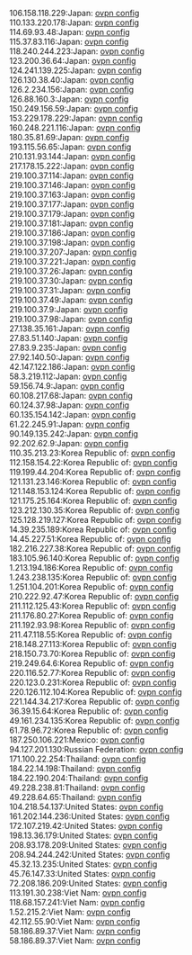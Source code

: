 106.158.118.229:Japan: [ovpn config](vpn/106_158_118_229.ovpn)  
110.133.220.178:Japan: [ovpn config](vpn/110_133_220_178.ovpn)  
114.69.93.48:Japan: [ovpn config](vpn/114_69_93_48.ovpn)  
115.37.83.116:Japan: [ovpn config](vpn/115_37_83_116.ovpn)  
118.240.244.223:Japan: [ovpn config](vpn/118_240_244_223.ovpn)  
123.200.36.64:Japan: [ovpn config](vpn/123_200_36_64.ovpn)  
124.241.139.225:Japan: [ovpn config](vpn/124_241_139_225.ovpn)  
126.130.38.40:Japan: [ovpn config](vpn/126_130_38_40.ovpn)  
126.2.234.156:Japan: [ovpn config](vpn/126_2_234_156.ovpn)  
126.88.160.3:Japan: [ovpn config](vpn/126_88_160_3.ovpn)  
150.249.156.59:Japan: [ovpn config](vpn/150_249_156_59.ovpn)  
153.229.178.229:Japan: [ovpn config](vpn/153_229_178_229.ovpn)  
160.248.221.116:Japan: [ovpn config](vpn/160_248_221_116.ovpn)  
180.35.81.69:Japan: [ovpn config](vpn/180_35_81_69.ovpn)  
193.115.56.65:Japan: [ovpn config](vpn/193_115_56_65.ovpn)  
210.131.93.144:Japan: [ovpn config](vpn/210_131_93_144.ovpn)  
217.178.15.222:Japan: [ovpn config](vpn/217_178_15_222.ovpn)  
219.100.37.114:Japan: [ovpn config](vpn/219_100_37_114.ovpn)  
219.100.37.146:Japan: [ovpn config](vpn/219_100_37_146.ovpn)  
219.100.37.163:Japan: [ovpn config](vpn/219_100_37_163.ovpn)  
219.100.37.177:Japan: [ovpn config](vpn/219_100_37_177.ovpn)  
219.100.37.179:Japan: [ovpn config](vpn/219_100_37_179.ovpn)  
219.100.37.181:Japan: [ovpn config](vpn/219_100_37_181.ovpn)  
219.100.37.186:Japan: [ovpn config](vpn/219_100_37_186.ovpn)  
219.100.37.198:Japan: [ovpn config](vpn/219_100_37_198.ovpn)  
219.100.37.207:Japan: [ovpn config](vpn/219_100_37_207.ovpn)  
219.100.37.221:Japan: [ovpn config](vpn/219_100_37_221.ovpn)  
219.100.37.26:Japan: [ovpn config](vpn/219_100_37_26.ovpn)  
219.100.37.30:Japan: [ovpn config](vpn/219_100_37_30.ovpn)  
219.100.37.31:Japan: [ovpn config](vpn/219_100_37_31.ovpn)  
219.100.37.49:Japan: [ovpn config](vpn/219_100_37_49.ovpn)  
219.100.37.9:Japan: [ovpn config](vpn/219_100_37_9.ovpn)  
219.100.37.98:Japan: [ovpn config](vpn/219_100_37_98.ovpn)  
27.138.35.161:Japan: [ovpn config](vpn/27_138_35_161.ovpn)  
27.83.51.140:Japan: [ovpn config](vpn/27_83_51_140.ovpn)  
27.83.9.235:Japan: [ovpn config](vpn/27_83_9_235.ovpn)  
27.92.140.50:Japan: [ovpn config](vpn/27_92_140_50.ovpn)  
42.147.122.186:Japan: [ovpn config](vpn/42_147_122_186.ovpn)  
58.3.219.112:Japan: [ovpn config](vpn/58_3_219_112.ovpn)  
59.156.74.9:Japan: [ovpn config](vpn/59_156_74_9.ovpn)  
60.108.217.68:Japan: [ovpn config](vpn/60_108_217_68.ovpn)  
60.124.37.98:Japan: [ovpn config](vpn/60_124_37_98.ovpn)  
60.135.154.142:Japan: [ovpn config](vpn/60_135_154_142.ovpn)  
61.22.245.91:Japan: [ovpn config](vpn/61_22_245_91.ovpn)  
90.149.135.242:Japan: [ovpn config](vpn/90_149_135_242.ovpn)  
92.202.62.9:Japan: [ovpn config](vpn/92_202_62_9.ovpn)  
110.35.213.23:Korea Republic of: [ovpn config](vpn/110_35_213_23.ovpn)  
112.158.154.22:Korea Republic of: [ovpn config](vpn/112_158_154_22.ovpn)  
119.199.44.204:Korea Republic of: [ovpn config](vpn/119_199_44_204.ovpn)  
121.131.23.146:Korea Republic of: [ovpn config](vpn/121_131_23_146.ovpn)  
121.148.153.124:Korea Republic of: [ovpn config](vpn/121_148_153_124.ovpn)  
121.175.25.164:Korea Republic of: [ovpn config](vpn/121_175_25_164.ovpn)  
123.212.130.35:Korea Republic of: [ovpn config](vpn/123_212_130_35.ovpn)  
125.128.219.127:Korea Republic of: [ovpn config](vpn/125_128_219_127.ovpn)  
14.39.235.189:Korea Republic of: [ovpn config](vpn/14_39_235_189.ovpn)  
14.45.227.51:Korea Republic of: [ovpn config](vpn/14_45_227_51.ovpn)  
182.216.227.38:Korea Republic of: [ovpn config](vpn/182_216_227_38.ovpn)  
183.105.96.140:Korea Republic of: [ovpn config](vpn/183_105_96_140.ovpn)  
1.213.194.186:Korea Republic of: [ovpn config](vpn/1_213_194_186.ovpn)  
1.243.238.135:Korea Republic of: [ovpn config](vpn/1_243_238_135.ovpn)  
1.251.104.201:Korea Republic of: [ovpn config](vpn/1_251_104_201.ovpn)  
210.222.92.47:Korea Republic of: [ovpn config](vpn/210_222_92_47.ovpn)  
211.112.125.43:Korea Republic of: [ovpn config](vpn/211_112_125_43.ovpn)  
211.176.80.27:Korea Republic of: [ovpn config](vpn/211_176_80_27.ovpn)  
211.192.93.98:Korea Republic of: [ovpn config](vpn/211_192_93_98.ovpn)  
211.47.118.55:Korea Republic of: [ovpn config](vpn/211_47_118_55.ovpn)  
218.148.27.113:Korea Republic of: [ovpn config](vpn/218_148_27_113.ovpn)  
218.150.73.70:Korea Republic of: [ovpn config](vpn/218_150_73_70.ovpn)  
219.249.64.6:Korea Republic of: [ovpn config](vpn/219_249_64_6.ovpn)  
220.116.52.77:Korea Republic of: [ovpn config](vpn/220_116_52_77.ovpn)  
220.123.0.231:Korea Republic of: [ovpn config](vpn/220_123_0_231.ovpn)  
220.126.112.104:Korea Republic of: [ovpn config](vpn/220_126_112_104.ovpn)  
221.144.34.217:Korea Republic of: [ovpn config](vpn/221_144_34_217.ovpn)  
36.39.15.64:Korea Republic of: [ovpn config](vpn/36_39_15_64.ovpn)  
49.161.234.135:Korea Republic of: [ovpn config](vpn/49_161_234_135.ovpn)  
61.78.96.72:Korea Republic of: [ovpn config](vpn/61_78_96_72.ovpn)  
187.250.106.221:Mexico: [ovpn config](vpn/187_250_106_221.ovpn)  
94.127.201.130:Russian Federation: [ovpn config](vpn/94_127_201_130.ovpn)  
171.100.22.254:Thailand: [ovpn config](vpn/171_100_22_254.ovpn)  
184.22.14.198:Thailand: [ovpn config](vpn/184_22_14_198.ovpn)  
184.22.190.204:Thailand: [ovpn config](vpn/184_22_190_204.ovpn)  
49.228.238.81:Thailand: [ovpn config](vpn/49_228_238_81.ovpn)  
49.228.64.65:Thailand: [ovpn config](vpn/49_228_64_65.ovpn)  
104.218.54.137:United States: [ovpn config](vpn/104_218_54_137.ovpn)  
161.202.144.236:United States: [ovpn config](vpn/161_202_144_236.ovpn)  
172.107.219.42:United States: [ovpn config](vpn/172_107_219_42.ovpn)  
198.13.36.179:United States: [ovpn config](vpn/198_13_36_179.ovpn)  
208.93.178.209:United States: [ovpn config](vpn/208_93_178_209.ovpn)  
208.94.244.242:United States: [ovpn config](vpn/208_94_244_242.ovpn)  
45.32.13.235:United States: [ovpn config](vpn/45_32_13_235.ovpn)  
45.76.147.33:United States: [ovpn config](vpn/45_76_147_33.ovpn)  
72.208.186.209:United States: [ovpn config](vpn/72_208_186_209.ovpn)  
113.191.30.238:Viet Nam: [ovpn config](vpn/113_191_30_238.ovpn)  
118.68.157.241:Viet Nam: [ovpn config](vpn/118_68_157_241.ovpn)  
1.52.215.2:Viet Nam: [ovpn config](vpn/1_52_215_2.ovpn)  
42.112.55.90:Viet Nam: [ovpn config](vpn/42_112_55_90.ovpn)  
58.186.89.37:Viet Nam: [ovpn config](vpn/58_186_89_37.ovpn)  
58.186.89.37:Viet Nam: [ovpn config](vpn/58_186_89_37.ovpn)  
